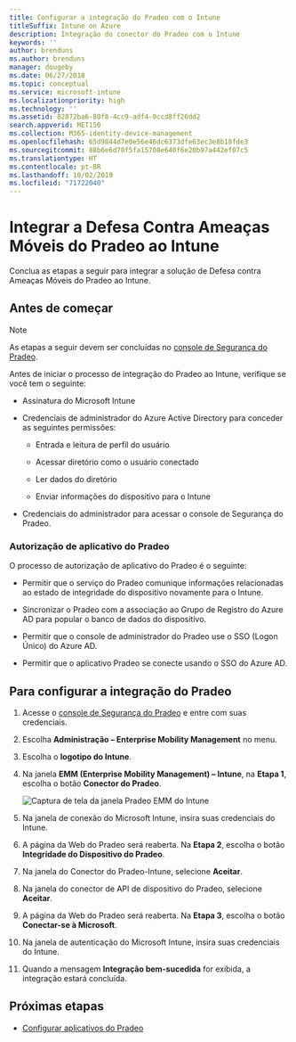 ```yaml
---
title: Configurar a integração do Pradeo com o Intune
titleSuffix: Intune on Azure
description: Integração do conector do Pradeo com o Intune
keywords: ''
author: brenduns
ms.author: brenduns
manager: dougeby
ms.date: 06/27/2018
ms.topic: conceptual
ms.service: microsoft-intune
ms.localizationpriority: high
ms.technology: ''
ms.assetid: 82872ba6-80f8-4cc9-adf4-0ccd8ff26dd2
search.appverid: MET150
ms.collection: M365-identity-device-management
ms.openlocfilehash: 65d9844d7e0e56e46dc6373dfe63ec3e8b18fde3
ms.sourcegitcommit: 88b6e6d70f5fa15708e640f6e20b97a442ef07c5
ms.translationtype: HT
ms.contentlocale: pt-BR
ms.lasthandoff: 10/02/2019
ms.locfileid: "71722040"
---
```

# <a name="integrate-pradeo-mobile-threat-defense-with-intune"></a>Integrar a Defesa Contra Ameaças Móveis do Pradeo ao Intune

Conclua as etapas a seguir para integrar a solução de Defesa contra Ameaças Móveis do Pradeo ao Intune.

## <a name="before-you-begin"></a>Antes de começar

> [!NOTE]
> As etapas a seguir devem ser concluídas no [console de Segurança do Pradeo](https://www.apps-security.com).

Antes de iniciar o processo de integração do Pradeo ao Intune, verifique se você tem o seguinte:

- Assinatura do Microsoft Intune

- Credenciais de administrador do Azure Active Directory para conceder as seguintes permissões:

  - Entrada e leitura de perfil do usuário

  - Acessar diretório como o usuário conectado

  - Ler dados do diretório

  - Enviar informações do dispositivo para o Intune

- Credenciais do administrador para acessar o console de Segurança do Pradeo.

### <a name="pradeo-app-authorization"></a>Autorização de aplicativo do Pradeo

O processo de autorização de aplicativo do Pradeo é o seguinte:

- Permitir que o serviço do Pradeo comunique informações relacionadas ao estado de integridade do dispositivo novamente para o Intune.

- Sincronizar o Pradeo com a associação ao Grupo de Registro do Azure AD para popular o banco de dados do dispositivo.

- Permitir que o console de administrador do Pradeo use o SSO (Logon Único) do Azure AD.

- Permitir que o aplicativo Pradeo se conecte usando o SSO do Azure AD.

## <a name="to-set-up-pradeo-integration"></a>Para configurar a integração do Pradeo

1. Acesse o [console de Segurança do Pradeo](https://www.apps-security.com) e entre com suas credenciais.

2. Escolha **Administração – Enterprise Mobility Management** no menu.

3. Escolha o **logotipo do Intune**.

4. Na janela **EMM (Enterprise Mobility Management) – Intune**, na **Etapa 1**, escolha o botão **Conector do Pradeo**. 

    ![Captura de tela da janela Pradeo EMM do Intune](./media/pradeo-mtd-connector-integration/pradeo_setup.png)

5. Na janela de conexão do Microsoft Intune, insira suas credenciais do Intune.

5. A página da Web do Pradeo será reaberta. Na **Etapa 2**, escolha o botão **Integridade do Dispositivo do Pradeo**.

7. Na janela do Conector do Pradeo-Intune, selecione **Aceitar**. 

8. Na janela do conector de API de dispositivo do Pradeo, selecione **Aceitar**.

9. A página da Web do Pradeo será reaberta. Na **Etapa 3**, escolha o botão **Conectar-se à Microsoft**. 

10. Na janela de autenticação do Microsoft Intune, insira suas credenciais do Intune.

11. Quando a mensagem **Integração bem-sucedida** for exibida, a integração estará concluída.

## <a name="next-steps"></a>Próximas etapas

- [Configurar aplicativos do Pradeo](mtd-apps-ios-app-configuration-policy-add-assign.md)
